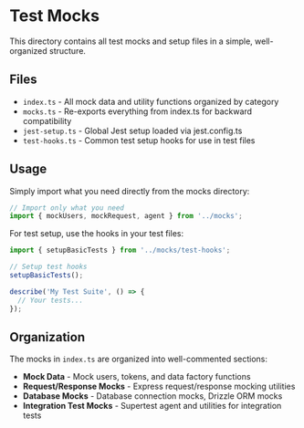 # Test Mocks

This directory contains all test mocks and setup files in a simple, well-organized structure.

## Files

- `index.ts` - All mock data and utility functions organized by category
- `mocks.ts` - Re-exports everything from index.ts for backward compatibility
- `jest-setup.ts` - Global Jest setup loaded via jest.config.ts
- `test-hooks.ts` - Common test setup hooks for use in test files

## Usage

Simply import what you need directly from the mocks directory:

```typescript
// Import only what you need
import { mockUsers, mockRequest, agent } from '../mocks';
```

For test setup, use the hooks in your test files:

```typescript
import { setupBasicTests } from '../mocks/test-hooks';

// Setup test hooks
setupBasicTests();

describe('My Test Suite', () => {
  // Your tests...
});
```

## Organization

The mocks in `index.ts` are organized into well-commented sections:

- **Mock Data** - Mock users, tokens, and data factory functions
- **Request/Response Mocks** - Express request/response mocking utilities
- **Database Mocks** - Database connection mocks, Drizzle ORM mocks
- **Integration Test Mocks** - Supertest agent and utilities for integration tests

